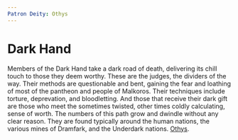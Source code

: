```yaml
---
Patron Deity: Othys
---
```


# Dark Hand


Members of the Dark Hand take a dark road of death, delivering its chill touch to those they deem worthy. These are the judges, the dividers of the way. Their methods are questionable and bent, gaining the fear and loathing of most of the pantheon and people of Malkoros. Their techniques include torture, deprevation, and bloodletting. And those that receive their dark gift are those who meet the sometimes twisted, other times coldly calculating, sense of worth. The numbers of this path grow and dwindle without any clear reason. They are found typically around the human nations, the various mines of Dramfark, and the Underdark nations.
 [Othys](Othys.md).
